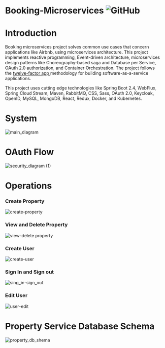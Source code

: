 
# Booking-Microservices <img alt="GitHub" src="https://img.shields.io/github/license/nickPaterakis/Booking-Microservices">

# Introduction
Booking microservices project solves common use cases that concern applications like Airbnb, using microservices architecture. This project implements
reactive programming, Event-driven architecture, microservices design patterns like Choreography-based saga and Database per Service, OAuth 2.0 authorization, and Container Orchestration. The project follows the  <a href="https://12factor.net/"> twelve-factor app </a> methodology for building software-as-a-service applications.

This project uses cutting edge technologies like Spring Boot 2.4, WebFlux, Spring Cloud Stream, Maven, RabbitMQ, CSS, Sass, OAuth 2.0, Keycloak, OpenID, MySQL, MongoDB, React, Redux, Docker, and Kubernetes.

# System

![main_diagram](https://user-images.githubusercontent.com/36018286/191720154-950952c5-76fe-44d0-a6ea-4a1be88355e1.png)


# OAuth Flow

![security_diagram (1)](https://user-images.githubusercontent.com/36018286/160458106-663d38c9-070f-43f8-94bf-a6be0a327b9d.png)

# Operations

<h3>Create Property</h3>

![create-property](https://user-images.githubusercontent.com/36018286/129600915-4006c647-9086-4ae1-81c9-19aec0400c45.gif)

<h3>View and Delete Property</h3>

![view-delete property](https://user-images.githubusercontent.com/36018286/129580087-b5eb2dd9-2214-4063-9761-19bafe66e3bd.gif)

<h3>Create User</h3>

![create-user](https://user-images.githubusercontent.com/36018286/129600937-64e203f5-baba-4f7f-b0e0-c7ee19d53054.gif)

<h3>Sign In and Sign out</h3>

![sing_in-sign_out](https://user-images.githubusercontent.com/36018286/129601030-815d5283-e70b-4512-98aa-1c0f7b5240fe.gif)

<h3>Edit User</h3>

![user-edit](https://user-images.githubusercontent.com/36018286/129580112-1f0b8f9c-ffb2-4a14-9d5a-a05139ac093d.gif)

# Property Service Database Schema

![property_db_shema](https://user-images.githubusercontent.com/36018286/128721034-60c23a0a-9003-44aa-8afd-cfd7f5f94c38.png)
